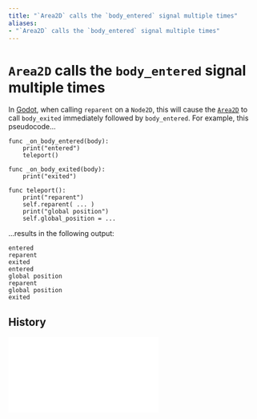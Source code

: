```yaml
---
title: "`Area2D` calls the `body_entered` signal multiple times"
aliases:
- "`Area2D` calls the `body_entered` signal multiple times"
---
```


# `Area2D` calls the `body_entered` signal multiple times

In [Godot](godot.md), when calling `reparent` on a `Node2D`, this will cause the [`Area2D`](godot-area2d.md) to call `body_exited` immediately followed by `body_entered`. For example, this pseudocode...

```gdscript
func _on_body_entered(body):
	print("entered")
	teleport()

func _on_body_exited(body):
	print("exited")

func teleport():
	print("reparent")
	self.reparent( ... )
	print("global position")
	self.global_position = ...
```

...results in the following output:

```
entered
reparent
exited
entered
global position
reparent
global position
exited
```

## History

![20230812_0434](../entries/20230812_0434.md)
